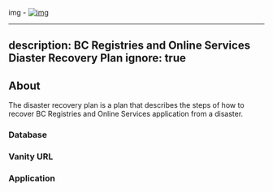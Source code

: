 img - [![img](https://img.shields.io/badge/Lifecycle-Experimental-339999)](https://github.com/bcgov/repomountie/blob/master/doc/lifecycle-badges.md)

---
description: BC Registries and Online Services Diaster Recovery Plan
ignore: true
---

## About

The disaster recovery plan is a plan that describes the steps of how to recover BC Registries and Online Services application from a disaster.

### Database


### Vanity URL


### Application
